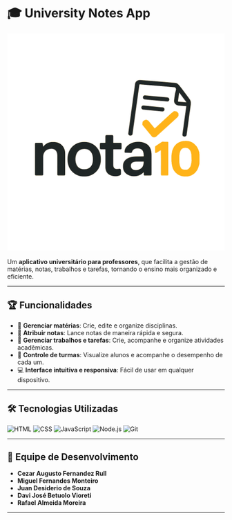 # 🎓 University Notes App

![App Banner](./assets/logoComIcone.png)

Um **aplicativo universitário para professores**, que facilita a gestão de matérias, notas, trabalhos e tarefas, tornando o ensino mais organizado e eficiente.

---

## 🏆 Funcionalidades

- 📝 **Gerenciar matérias**: Crie, edite e organize disciplinas.  
- 🏅 **Atribuir notas**: Lance notas de maneira rápida e segura.  
- 📂 **Gerenciar trabalhos e tarefas**: Crie, acompanhe e organize atividades acadêmicas.  
- 👥 **Controle de turmas**: Visualize alunos e acompanhe o desempenho de cada um.  
- 💻 **Interface intuitiva e responsiva**: Fácil de usar em qualquer dispositivo.  

---

## 🛠️ Tecnologias Utilizadas

![HTML](https://img.shields.io/badge/HTML-E34F26?style=for-the-badge&logo=html5&logoColor=white)
![CSS](https://img.shields.io/badge/CSS-1572B6?style=for-the-badge&logo=css3&logoColor=white)
![JavaScript](https://img.shields.io/badge/JS-F7DF1E?style=for-the-badge&logo=javascript&logoColor=black)
![Node.js](https://img.shields.io/badge/Node.js-339933?style=for-the-badge&logo=node.js&logoColor=white)
![Git](https://img.shields.io/badge/Git-F05032?style=for-the-badge&logo=git&logoColor=white)

---

## 👥 Equipe de Desenvolvimento

- **Cezar Augusto Fernandez Rull**  
- **Miguel Fernandes Monteiro**  
- **Juan Desiderio de Souza**  
- **Davi José Betuolo Vioreti**  
- **Rafael Almeida Moreira**  

---